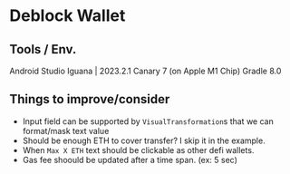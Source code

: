 # Deblock Wallet

## Tools / Env.

Android Studio Iguana | 2023.2.1 Canary 7 (on Apple M1 Chip)
Gradle 8.0

## Things to improve/consider 

- Input field can be supported by `VisualTransformation`s that we can format/mask text value
- Should be enough ETH to cover transfer? I skip it in the example.
- When `Max X ETH` text should be clickable as other defi wallets.
- Gas fee shoould be updated after a time span. (ex: 5 sec)
